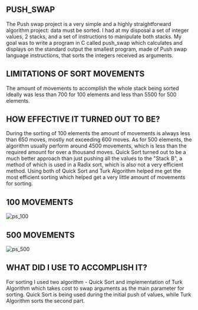 ## PUSH_SWAP

The Push swap project is a very simple and a highly straightforward algorithm project:
data must be sorted.
I had at my disposal a set of integer values, 2 stacks, and a set of instructions
to manipulate both stacks.
My goal was to write a program in C called push_swap which calculates and displays
on the standard output the smallest program, made of Push swap language instructions,
that sorts the integers received as arguments.

## LIMITATIONS OF SORT MOVEMENTS

The amount of movements to accomplish the whole stack being sorted ideally was less than
700 for 100 elements and less than 5500 for 500 elements.

## HOW EFFECTIVE IT TURNED OUT TO BE?

During the sorting of 100 elements the amount of movements is always less than 650 moves,
mostly not exceeding 600 moves. As for 500 elements, the algorithm usually perform around
4500 movements, which is less than the required amount for over a thousand moves.
Quick Sort turned out to be a much better approach than just pushing all the values to
the "Stack B", a method of which is used in a Radix sort, which is also not a very 
efficient method. Using both of Quick Sort and Turk Algorithm helped me get the
most efficient sorting which helped get a very little amount of movements for sorting.

## 100 MOVEMENTS

![ps_100](https://github.com/AlexLuthor135/push_swap/assets/134649029/04291ae4-a6c0-4ebc-a45a-8b203075d10b)

## 500 MOVEMENTS

![ps_500](https://github.com/AlexLuthor135/push_swap/assets/134649029/53fb6a81-48e0-47e9-b113-8c43685787b7)

## WHAT DID I USE TO ACCOMPLISH IT?

For sorting I used two algorithm - Quick Sort and implementation of Turk Algorithm which
takes cost to swap arguments as the main parameter for sorting. Quick Sort is being
used during the initial push of values, while Turk Algorithm sorts the second part.
